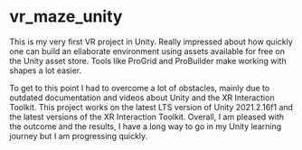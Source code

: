 # vr_maze_unity

This is my very first VR project in Unity.
Really impressed about how quickly one can build an ellaborate environment using assets available for free on the Unity asset store.
Tools like ProGrid and ProBuilder make working with shapes a lot easier.

To get to this point I had to overcome a lot of obstacles, mainly due to outdated documentation and videos about Unity and the XR Interaction Toolkit.
This project works on the latest LTS version of Unity 2021.2.16f1 and the latest versions of the XR Interaction Toolkit.
Overall, I am pleased with the outcome and the results, I have a long way to go in my Unity learning journey but I am progressing quickly.